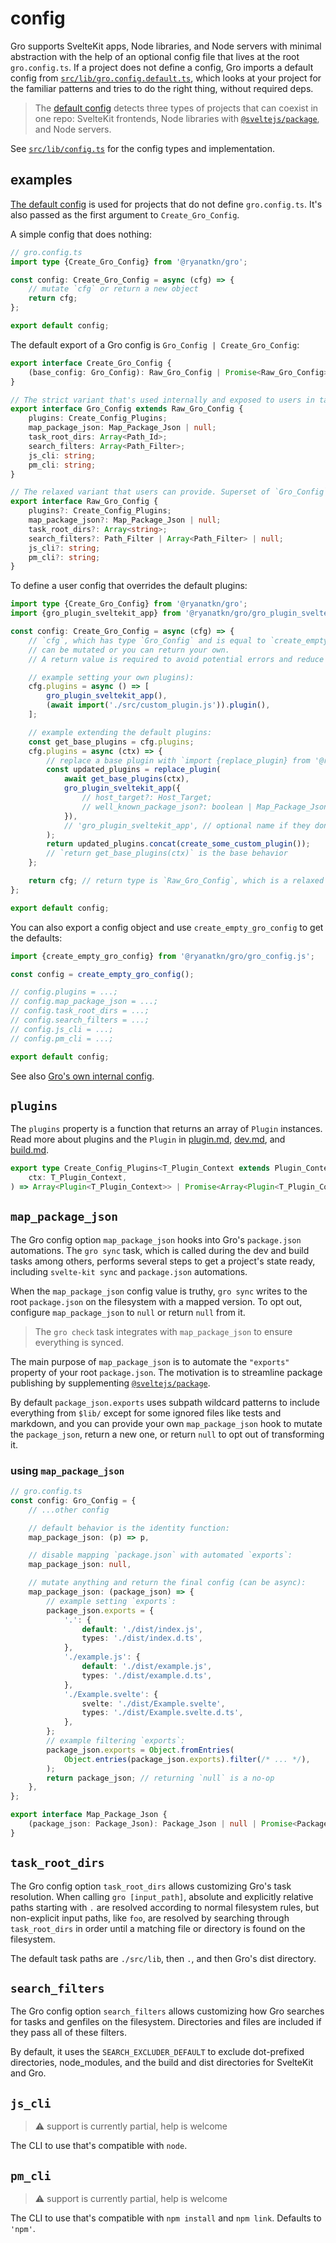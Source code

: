 # config

Gro supports SvelteKit apps, Node libraries, and Node servers with minimal abstraction
with the help of an optional config file that lives at the root `gro.config.ts`.
If a project does not define a config, Gro imports a default config from
[`src/lib/gro.config.default.ts`](/src/lib/gro.config.default.ts),
which looks at your project for the familiar patterns and tries to do the right thing,
without required deps.

> The [default config](/src/lib/gro.config.default.ts)
> detects three types of projects that can coexist in one repo:
> SvelteKit frontends,
> Node libraries with [`@sveltejs/package`](https://kit.svelte.dev/docs/packaging),
> and Node servers.

See [`src/lib/config.ts`](/src/lib/config.ts) for the config types and implementation.

## examples

[The default config](/src/lib/gro.config.default.ts)
is used for projects that do not define `gro.config.ts`.
It's also passed as the first argument to `Create_Gro_Config`.

A simple config that does nothing:

```ts
// gro.config.ts
import type {Create_Gro_Config} from '@ryanatkn/gro';

const config: Create_Gro_Config = async (cfg) => {
	// mutate `cfg` or return a new object
	return cfg;
};

export default config;
```

The default export of a Gro config is `Gro_Config | Create_Gro_Config`:

```ts
export interface Create_Gro_Config {
	(base_config: Gro_Config): Raw_Gro_Config | Promise<Raw_Gro_Config>;
}

// The strict variant that's used internally and exposed to users in tasks and elsewhere.
export interface Gro_Config extends Raw_Gro_Config {
	plugins: Create_Config_Plugins;
	map_package_json: Map_Package_Json | null;
	task_root_dirs: Array<Path_Id>;
	search_filters: Array<Path_Filter>;
	js_cli: string;
	pm_cli: string;
}

// The relaxed variant that users can provide. Superset of `Gro_Config`.
export interface Raw_Gro_Config {
	plugins?: Create_Config_Plugins;
	map_package_json?: Map_Package_Json | null;
	task_root_dirs?: Array<string>;
	search_filters?: Path_Filter | Array<Path_Filter> | null;
	js_cli?: string;
	pm_cli?: string;
}
```

To define a user config that overrides the default plugins:

```ts
import type {Create_Gro_Config} from '@ryanatkn/gro';
import {gro_plugin_sveltekit_app} from '@ryanatkn/gro/gro_plugin_sveltekit_app.js';

const config: Create_Gro_Config = async (cfg) => {
	// `cfg`, which has type `Gro_Config` and is equal to `create_empty_gro_config()`,
	// can be mutated or you can return your own.
	// A return value is required to avoid potential errors and reduce ambiguity.

	// example setting your own plugins):
	cfg.plugins = async () => [
		gro_plugin_sveltekit_app(),
		(await import('./src/custom_plugin.js')).plugin(),
	];

	// example extending the default plugins:
	const get_base_plugins = cfg.plugins;
	cfg.plugins = async (ctx) => {
		// replace a base plugin with `import {replace_plugin} from '@ryanatkn/gro';`:
		const updated_plugins = replace_plugin(
			await get_base_plugins(ctx),
			gro_plugin_sveltekit_app({
				// host_target?: Host_Target;
				// well_known_package_json?: boolean | Map_Package_Json;
			}),
			// 'gro_plugin_sveltekit_app', // optional name if they don't match
		);
		return updated_plugins.concat(create_some_custom_plugin());
		// `return get_base_plugins(ctx)` is the base behavior
	};

	return cfg; // return type is `Raw_Gro_Config`, which is a relaxed superset of `Gro_Config`
};

export default config;
```

You can also export a config object and use `create_empty_gro_config` to get the defaults:

```ts
import {create_empty_gro_config} from '@ryanatkn/gro/gro_config.js';

const config = create_empty_gro_config();

// config.plugins = ...;
// config.map_package_json = ...;
// config.task_root_dirs = ...;
// config.search_filters = ...;
// config.js_cli = ...;
// config.pm_cli = ...;

export default config;
```

See also [Gro's own internal config](/gro.config.ts).

## `plugins`

The `plugins` property is a function that returns an array of `Plugin` instances.
Read more about plugins and the `Plugin` in
[plugin.md](plugin.md), [dev.md](dev.md#plugin), and [build.md](build.md#plugin).

```ts
export type Create_Config_Plugins<T_Plugin_Context extends Plugin_Context = Plugin_Context> = (
	ctx: T_Plugin_Context,
) => Array<Plugin<T_Plugin_Context>> | Promise<Array<Plugin<T_Plugin_Context>>>;
```

## `map_package_json`

The Gro config option `map_package_json` hooks into Gro's `package.json` automations.
The `gro sync` task, which is called during the dev and build tasks among others,
performs several steps to get a project's state ready,
including `svelte-kit sync` and `package.json` automations.

When the `map_package_json` config value is truthy,
`gro sync` writes to the root `package.json` on the filesystem with a mapped version.
To opt out, configure `map_package_json` to `null` or return `null` from it.

> The `gro check` task integrates with `map_package_json` to ensure everything is synced.

The main purpose of `map_package_json` is to automate
the `"exports"` property of your root `package.json`.
The motivation is to streamline package publishing by supplementing
[`@sveltejs/package`](https://kit.svelte.dev/docs/packaging).

By default `package_json.exports` uses subpath wildcard patterns to include everything from `$lib/`
except for some ignored files like tests and markdown,
and you can provide your own `map_package_json` hook to
mutate the `package_json`, return a new one,
or return `null` to opt out of transforming it.

### using `map_package_json`

```ts
// gro.config.ts
const config: Gro_Config = {
	// ...other config

	// default behavior is the identity function:
	map_package_json: (p) => p,

	// disable mapping `package.json` with automated `exports`:
	map_package_json: null,

	// mutate anything and return the final config (can be async):
	map_package_json: (package_json) => {
		// example setting `exports`:
		package_json.exports = {
			'.': {
				default: './dist/index.js',
				types: './dist/index.d.ts',
			},
			'./example.js': {
				default: './dist/example.js',
				types: './dist/example.d.ts',
			},
			'./Example.svelte': {
				svelte: './dist/Example.svelte',
				types: './dist/Example.svelte.d.ts',
			},
		};
		// example filtering `exports`:
		package_json.exports = Object.fromEntries(
			Object.entries(package_json.exports).filter(/* ... */),
		);
		return package_json; // returning `null` is a no-op
	},
};

export interface Map_Package_Json {
	(package_json: Package_Json): Package_Json | null | Promise<Package_Json | null>;
}
```

## `task_root_dirs`

The Gro config option `task_root_dirs` allows customizing Gro's task resolution.
When calling `gro [input_path]`, absolute and explicitly relative paths starting with `.`
are resolved according to normal filesystem rules,
but non-explicit input paths, like `foo`, are resolved by searching
through `task_root_dirs` in order until a matching file or directory is found on the filesystem.

The default task paths are `./src/lib`, then `.`, and then Gro's dist directory.

## `search_filters`

The Gro config option `search_filters` allows customizing
how Gro searches for tasks and genfiles on the filesystem.
Directories and files are included if they pass all of these filters.

By default, it uses the `SEARCH_EXCLUDER_DEFAULT` to exclude
dot-prefixed directories, node_modules,
and the build and dist directories for SvelteKit and Gro.

## `js_cli`

> ⚠️ support is currently partial, help is welcome

The CLI to use that's compatible with `node`.

## `pm_cli`

> ⚠️ support is currently partial, help is welcome

The CLI to use that's compatible with `npm install` and `npm link`.
Defaults to `'npm'`.
